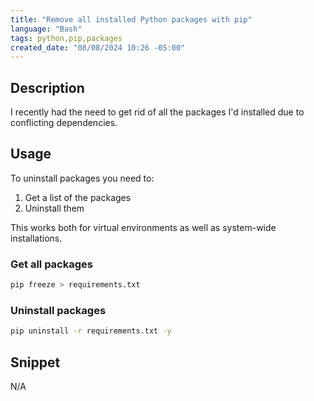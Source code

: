 ```yaml
---
title: "Remove all installed Python packages with pip"
language: "Bash"
tags: python,pip,packages 
created_date: "08/08/2024 10:26 -05:00"
---
```


## Description

I recently had the need to get rid of all the packages I'd installed due to conflicting dependencies. 

## Usage

To uninstall packages you need to:

1. Get a list of the packages
2. Uninstall them

This works both for virtual environments as well as system-wide installations.

### Get all packages

```bash
pip freeze > requirements.txt
```

### Uninstall packages

```bash
pip uninstall -r requirements.txt -y
```

## Snippet

N/A